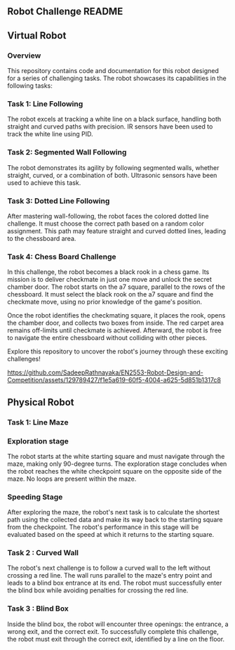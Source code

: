 ## Robot Challenge README

## Virtual Robot

### Overview

This repository contains code and documentation for this robot designed for a series of challenging tasks. The robot showcases its capabilities in the following tasks:

### Task 1: Line Following

The robot excels at tracking a white line on a black surface, handling both straight and curved paths with precision. IR sensors have been used to track the white line using PID.


### Task 2: Segmented Wall Following

The robot demonstrates its agility by following segmented walls, whether straight, curved, or a combination of both. Ultrasonic sensors have been used to achieve this task.

### Task 3: Dotted Line Following

After mastering wall-following, the robot faces the colored dotted line challenge. It must choose the correct path based on a random color assignment. This path may feature straight and curved dotted lines, leading to the chessboard area.

### Task 4: Chess Board Challenge

In this challenge, the robot becomes a black rook in a chess game. Its mission is to deliver checkmate in just one move and unlock the secret chamber door. The robot starts on the a7 square, parallel to the rows of the chessboard. It must select the black rook on the a7 square and find the checkmate move, using no prior knowledge of the game's position.

Once the robot identifies the checkmating square, it places the rook, opens the chamber door, and collects two boxes from inside. The red carpet area remains off-limits until checkmate is achieved. Afterward, the robot is free to navigate the entire chessboard without colliding with other pieces.

Explore this repository to uncover the robot's journey through these exciting challenges!


https://github.com/SadeepRathnayaka/EN2553-Robot-Design-and-Competition/assets/129789427/f1e5a619-60f5-4004-a625-5d851b1317c8


## Physical Robot

### Task 1: Line Maze

### Exploration stage

The robot starts at the white starting square and must navigate through the maze, making only 90-degree turns. The exploration stage concludes when the robot reaches the white checkpoint square on the opposite side of the maze. No loops are present within the maze.

### Speeding Stage

After exploring the maze, the robot's next task is to calculate the shortest path using the collected data and make its way back to the starting square from the checkpoint. The robot's performance in this stage will be evaluated based on the speed at which it returns to the starting square.

### Task 2 : Curved Wall

The robot's next challenge is to follow a curved wall to the left without crossing a red line. The wall runs parallel to the maze's entry point and leads to a blind box entrance at its end. The robot must successfully enter the blind box while avoiding penalties for crossing the red line.

### Task 3 : Blind Box

Inside the blind box, the robot will encounter three openings: the entrance, a wrong exit, and the correct exit. To successfully complete this challenge, the robot must exit through the correct exit, identified by a line on the floor.
